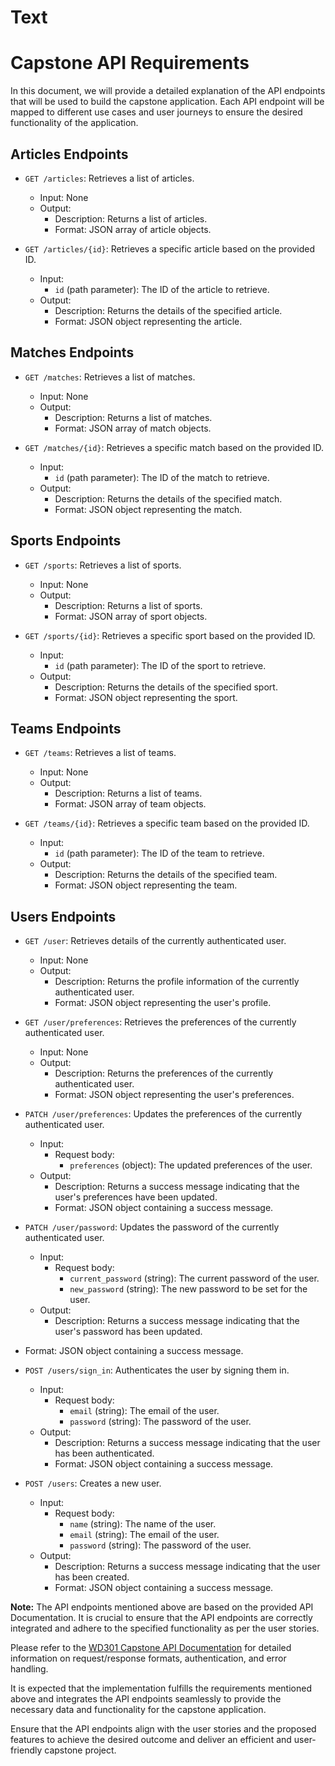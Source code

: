 # Text

# Capstone API Requirements

In this document, we will provide a detailed explanation of the API endpoints that will be used to build the capstone application. Each API endpoint will be mapped to different use cases and user journeys to ensure the desired functionality of the application.

## Articles Endpoints

- `GET /articles`: Retrieves a list of articles.

  - Input: None
  - Output:
    - Description: Returns a list of articles.
    - Format: JSON array of article objects.

- `GET /articles/{id}`: Retrieves a specific article based on the provided ID.

  - Input:
    - `id` (path parameter): The ID of the article to retrieve.
  - Output:
    - Description: Returns the details of the specified article.
    - Format: JSON object representing the article.

## Matches Endpoints

- `GET /matches`: Retrieves a list of matches.

  - Input: None
  - Output:
    - Description: Returns a list of matches.
    - Format: JSON array of match objects.

- `GET /matches/{id}`: Retrieves a specific match based on the provided ID.

  - Input:
    - `id` (path parameter): The ID of the match to retrieve.
  - Output:
    - Description: Returns the details of the specified match.
    - Format: JSON object representing the match.

## Sports Endpoints

- `GET /sports`: Retrieves a list of sports.

  - Input: None
  - Output:
    - Description: Returns a list of sports.
    - Format: JSON array of sport objects.

- `GET /sports/{id}`: Retrieves a specific sport based on the provided ID.

  - Input:
    - `id` (path parameter): The ID of the sport to retrieve.
  - Output:
    - Description: Returns the details of the specified sport.
    - Format: JSON object representing the sport.

## Teams Endpoints

- `GET /teams`: Retrieves a list of teams.

  - Input: None
  - Output:
    - Description: Returns a list of teams.
    - Format: JSON array of team objects.

- `GET /teams/{id}`: Retrieves a specific team based on the provided ID.

  - Input:
    - `id` (path parameter): The ID of the team to retrieve.
  - Output:
    - Description: Returns the details of the specified team.
    - Format: JSON object representing the team.

## Users Endpoints

- `GET /user`: Retrieves details of the currently authenticated user.

  - Input: None
  - Output:
    - Description: Returns the profile information of the currently authenticated user.
    - Format: JSON object representing the user's profile.

- `GET /user/preferences`: Retrieves the preferences of the currently authenticated user.

  - Input: None
  - Output:
    - Description: Returns the preferences of the currently authenticated user.
    - Format: JSON object representing the user's preferences.

- `PATCH /user/preferences`: Updates the preferences of the currently authenticated user.

  - Input:
    - Request body:
      - `preferences` (object): The updated preferences of the user.
  - Output:
    - Description: Returns a success message indicating that the user's preferences have been updated.
    - Format: JSON object containing a success message.

- `PATCH /user/password`: Updates the password of the currently authenticated user.

  - Input:
    - Request body:
      - `current_password` (string): The current password of the user.
      - `new_password` (string): The new password to be set for the user.
  - Output:
    - Description: Returns a success message indicating that the user's password has been updated.
   

 - Format: JSON object containing a success message.

- `POST /users/sign_in`: Authenticates the user by signing them in.

  - Input:
    - Request body:
      - `email` (string): The email of the user.
      - `password` (string): The password of the user.
  - Output:
    - Description: Returns a success message indicating that the user has been authenticated.
    - Format: JSON object containing a success message.

- `POST /users`: Creates a new user.

  - Input:
    - Request body:
      - `name` (string): The name of the user.
      - `email` (string): The email of the user.
      - `password` (string): The password of the user.
  - Output:
    - Description: Returns a success message indicating that the user has been created.
    - Format: JSON object containing a success message.

**Note:** The API endpoints mentioned above are based on the provided API Documentation. It is crucial to ensure that the API endpoints are correctly integrated and adhere to the specified functionality as per the user stories.

Please refer to the [WD301 Capstone API Documentation](https://wd301-capstone-api.pupilfirst.school/index.html) for detailed information on request/response formats, authentication, and error handling.

It is expected that the implementation fulfills the requirements mentioned above and integrates the API endpoints seamlessly to provide the necessary data and functionality for the capstone application.

Ensure that the API endpoints align with the user stories and the proposed features to achieve the desired outcome and deliver an efficient and user-friendly capstone project.